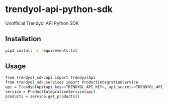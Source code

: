 # trendyol-api-python-sdk
Unofficial Trendyol API Python SDK

## Installation

```sh
pip3 install -r requirements.txt
```

## Usage
```sh
from trendyol_sdk.api import TrendyolApi
from trendyol_sdk.services import ProductIntegrationService
api = TrendyolApi(api_key=<TRENDYOL_API_KEY>, api_secret=<TRENDYOL_API_SECRET>, supplier_id=<TRENDYOL_SELLER_ID>)
service = ProductIntegrationService(api)
products = service.get_products()
